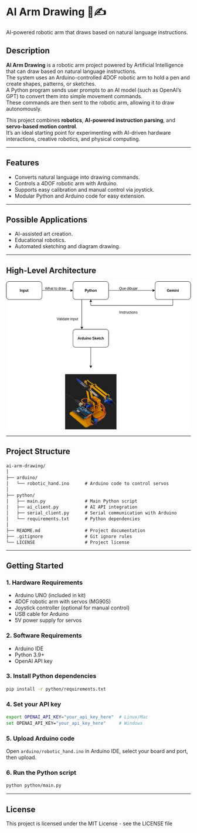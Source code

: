 # AI Arm Drawing 🤖✍️
AI-powered robotic arm that draws based on natural language instructions.

## Description
**AI Arm Drawing** is a robotic arm project powered by Artificial Intelligence that can draw based on natural language instructions.  
The system uses an Arduino-controlled 4DOF robotic arm to hold a pen and create shapes, patterns, or sketches.  
A Python program sends user prompts to an AI model (such as OpenAI’s GPT) to convert them into simple movement commands.  
These commands are then sent to the robotic arm, allowing it to draw autonomously.

This project combines **robotics**, **AI-powered instruction parsing**, and **servo-based motion control**.  
It’s an ideal starting point for experimenting with AI-driven hardware interactions, creative robotics, and physical computing.

---

## Features
- Converts natural language into drawing commands.
- Controls a 4DOF robotic arm with Arduino.
- Supports easy calibration and manual control via joystick.
- Modular Python and Arduino code for easy extension.

---

## Possible Applications
- AI-assisted art creation.
- Educational robotics.
- Automated sketching and diagram drawing.

---

## High-Level Architecture

![High-level diagram](design/high-level-diagram.jpg)

---

## Project Structure
```text
ai-arm-drawing/
│
├── arduino/
│   └── robotic_hand.ino      # Arduino code to control servos
│
├── python/
│   ├── main.py               # Main Python script
│   ├── ai_client.py          # AI API integration
│   ├── serial_client.py      # Serial communication with Arduino
│   └── requirements.txt      # Python dependencies
│
├── README.md                 # Project documentation
├── .gitignore                # Git ignore rules
└── LICENSE                   # Project license
```

---

## Getting Started

### 1. Hardware Requirements
- Arduino UNO (included in kit)
- 4DOF robotic arm with servos (MG90S)
- Joystick controller (optional for manual control)
- USB cable for Arduino
- 5V power supply for servos

### 2. Software Requirements
- Arduino IDE
- Python 3.9+  
- OpenAI API key

### 3. Install Python dependencies
```bash
pip install -r python/requirements.txt
```

### 4. Set your API key
```bash
export OPENAI_API_KEY="your_api_key_here"  # Linux/Mac
set OPENAI_API_KEY="your_api_key_here"     # Windows
```

### 5. Upload Arduino code
Open `arduino/robotic_hand.ino` in Arduino IDE, select your board and port, then upload.

### 6. Run the Python script
```bash
python python/main.py
```

---

## License
This project is licensed under the MIT License - see the LICENSE file